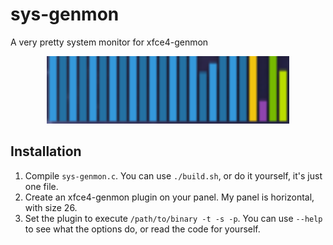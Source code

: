 # sys-genmon
A very pretty system monitor for xfce4-genmon

<div align='center'>
<img src='genmon_bars.png' height=108>
</div>


## Installation

1. Compile `sys-genmon.c`. You can use `./build.sh`, or do it yourself, it's just one file.
2. Create an xfce4-genmon plugin on your panel. My panel is horizontal, with size 26.
3. Set the plugin to execute `/path/to/binary -t -s -p`. You can use `--help` to see what the options do, or read the code for yourself.